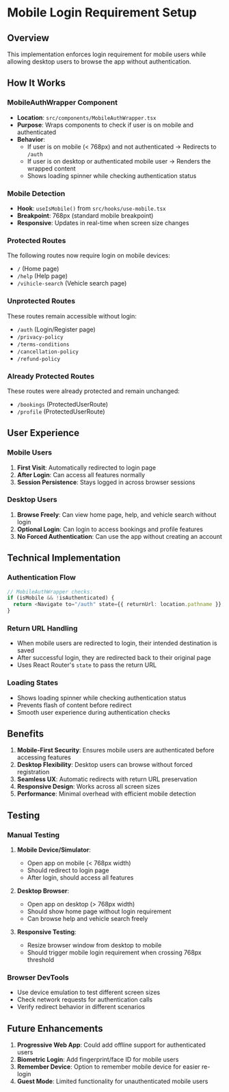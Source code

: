 # Mobile Login Requirement Setup

## Overview
This implementation enforces login requirement for mobile users while allowing desktop users to browse the app without authentication.

## How It Works

### MobileAuthWrapper Component
- **Location**: `src/components/MobileAuthWrapper.tsx`
- **Purpose**: Wraps components to check if user is on mobile and authenticated
- **Behavior**:
  - If user is on mobile (< 768px) and not authenticated → Redirects to `/auth`
  - If user is on desktop or authenticated mobile user → Renders the wrapped content
  - Shows loading spinner while checking authentication status

### Mobile Detection
- **Hook**: `useIsMobile()` from `src/hooks/use-mobile.tsx`
- **Breakpoint**: 768px (standard mobile breakpoint)
- **Responsive**: Updates in real-time when screen size changes

### Protected Routes
The following routes now require login on mobile devices:
- `/` (Home page)
- `/help` (Help page)
- `/vihicle-search` (Vehicle search page)

### Unprotected Routes
These routes remain accessible without login:
- `/auth` (Login/Register page)
- `/privacy-policy`
- `/terms-conditions`
- `/cancellation-policy`
- `/refund-policy`

### Already Protected Routes
These routes were already protected and remain unchanged:
- `/bookings` (ProtectedUserRoute)
- `/profile` (ProtectedUserRoute)

## User Experience

### Mobile Users
1. **First Visit**: Automatically redirected to login page
2. **After Login**: Can access all features normally
3. **Session Persistence**: Stays logged in across browser sessions

### Desktop Users
1. **Browse Freely**: Can view home page, help, and vehicle search without login
2. **Optional Login**: Can login to access bookings and profile features
3. **No Forced Authentication**: Can use the app without creating an account

## Technical Implementation

### Authentication Flow
```typescript
// MobileAuthWrapper checks:
if (isMobile && !isAuthenticated) {
  return <Navigate to="/auth" state={{ returnUrl: location.pathname }} replace />;
}
```

### Return URL Handling
- When mobile users are redirected to login, their intended destination is saved
- After successful login, they are redirected back to their original page
- Uses React Router's `state` to pass the return URL

### Loading States
- Shows loading spinner while checking authentication status
- Prevents flash of content before redirect
- Smooth user experience during authentication checks

## Benefits

1. **Mobile-First Security**: Ensures mobile users are authenticated before accessing features
2. **Desktop Flexibility**: Desktop users can browse without forced registration
3. **Seamless UX**: Automatic redirects with return URL preservation
4. **Responsive Design**: Works across all screen sizes
5. **Performance**: Minimal overhead with efficient mobile detection

## Testing

### Manual Testing
1. **Mobile Device/Simulator**:
   - Open app on mobile (< 768px width)
   - Should redirect to login page
   - After login, should access all features

2. **Desktop Browser**:
   - Open app on desktop (> 768px width)
   - Should show home page without login requirement
   - Can browse help and vehicle search freely

3. **Responsive Testing**:
   - Resize browser window from desktop to mobile
   - Should trigger mobile login requirement when crossing 768px threshold

### Browser DevTools
- Use device emulation to test different screen sizes
- Check network requests for authentication calls
- Verify redirect behavior in different scenarios

## Future Enhancements

1. **Progressive Web App**: Could add offline support for authenticated users
2. **Biometric Login**: Add fingerprint/face ID for mobile users
3. **Remember Device**: Option to remember mobile device for easier re-login
4. **Guest Mode**: Limited functionality for unauthenticated mobile users
